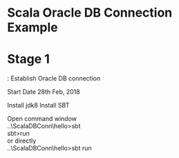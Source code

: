 # Scala Oracle DB Connection Example

<h1>Stage 1</h1> : Establish Oracle DB connection

Start Date 28th Feb, 2018

Install jdk8
Install SBT  

Open command window<br />
..\ScalaDBConn\hello>sbt<br />
sbt>run<br />
or directly<br />
..\ScalaDBConn\hello>sbt run<br />
